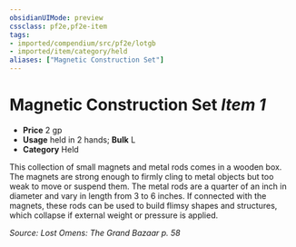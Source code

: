 ```yaml
---
obsidianUIMode: preview
cssclass: pf2e,pf2e-item
tags:
- imported/compendium/src/pf2e/lotgb
- imported/item/category/held
aliases: ["Magnetic Construction Set"]
---
```

# Magnetic Construction Set *Item 1*  

- **Price** 2 gp
- **Usage** held in 2 hands; **Bulk** L
- **Category** Held

This collection of small magnets and metal rods comes in a wooden box. The magnets are strong enough to firmly cling to metal objects but too weak to move or suspend them. The metal rods are a quarter of an inch in diameter and vary in length from 3 to 6 inches. If connected with the magnets, these rods can be used to build flimsy shapes and structures, which collapse if external weight or pressure is applied.

*Source: Lost Omens: The Grand Bazaar p. 58*